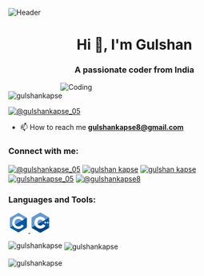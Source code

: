 ![Header](./)
<h1 align="center">Hi 👋, I'm Gulshan</h1>
<h3 align="center">A passionate coder from India</h3>
<img align="right" alt="Coding" width="400" src="https://camo.githubusercontent.com/cae12fddd9d6982901d82580bdf321d81fb299141098ca1c2d4891870827bf17/68747470733a2f2f6d69726f2e6d656469756d2e636f6d2f6d61782f313336302f302a37513379765349765f7430696f4a2d5a2e676966"

<p align="left"> <img src="https://komarev.com/ghpvc/?username=gulshankapse&label=Profile%20views&color=0e75b6&style=flat" alt="gulshankapse" /> </p>

<p align="left"> <a href="https://twitter.com/@gulshankapse_05" target="blank"><img src="https://img.shields.io/twitter/follow/gulshankapse_05?logo=twitter&style=for-the-badge" alt="@gulshankapse_05" /></a> </p>

- 📫 How to reach me **gulshankapse8@gmail.com**

<h3 align="left">Connect with me:</h3>
<p align="left">
<a href="https://twitter.com/@gulshankapse_05" target="blank"><img align="center" src="https://raw.githubusercontent.com/rahuldkjain/github-profile-readme-generator/master/src/images/icons/Social/twitter.svg" alt="@gulshankapse_05" height="30" width="40" /></a>
<a href="https://linkedin.com/in/gulshan kapse" target="blank"><img align="center" src="https://raw.githubusercontent.com/rahuldkjain/github-profile-readme-generator/master/src/images/icons/Social/linked-in-alt.svg" alt="gulshan kapse" height="30" width="40" /></a>
<a href="https://fb.com/gulshan kapse" target="blank"><img align="center" src="https://raw.githubusercontent.com/rahuldkjain/github-profile-readme-generator/master/src/images/icons/Social/facebook.svg" alt="gulshan kapse" height="30" width="40" /></a>
<a href="https://instagram.com/gulshankapse_05" target="blank"><img align="center" src="https://raw.githubusercontent.com/rahuldkjain/github-profile-readme-generator/master/src/images/icons/Social/instagram.svg" alt="gulshankapse_05" height="30" width="40" /></a>
<a href="https://www.hackerrank.com/@gulshankapse8" target="blank"><img align="center" src="https://raw.githubusercontent.com/rahuldkjain/github-profile-readme-generator/master/src/images/icons/Social/hackerrank.svg" alt="@gulshankapse8" height="30" width="40" /></a>
</p>

<h3 align="left">Languages and Tools:</h3>
<p align="left"> <a href="https://www.cprogramming.com/" target="_blank" rel="noreferrer"> <img src="https://raw.githubusercontent.com/devicons/devicon/master/icons/c/c-original.svg" alt="c" width="40" height="40"/> </a> <a href="https://www.w3schools.com/cpp/" target="_blank" rel="noreferrer"> <img src="https://raw.githubusercontent.com/devicons/devicon/master/icons/cplusplus/cplusplus-original.svg" alt="cplusplus" width="40" height="40"/> </a> </p>

<p><img align="left" src="https://github-readme-stats.vercel.app/api/top-langs?username=gulshankapse&show_icons=true&locale=en&layout=compact" alt="gulshankapse" /></p>

<p>&nbsp;<img align="center" src="https://github-readme-stats.vercel.app/api?username=gulshankapse&show_icons=true&locale=en" alt="gulshankapse" /></p>

<p><img align="center" src="https://github-readme-streak-stats.herokuapp.com/?user=gulshankapse&" alt="gulshankapse" /></p>
